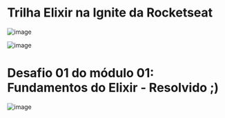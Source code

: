 # Trilha Elixir na Ignite da Rocketseat

![image](https://user-images.githubusercontent.com/69761459/144122242-9d7eef40-93ad-46d0-b8b1-7e17bbec55f8.png)

![image](https://user-images.githubusercontent.com/69761459/144122176-4101d6fb-ccaa-429d-9490-404d51959ca4.png)

# Desafio 01 do módulo 01: Fundamentos do Elixir - Resolvido ;)

![image](https://user-images.githubusercontent.com/69761459/144122513-981c73cb-0f50-432c-b55d-5dca711c6606.png)

